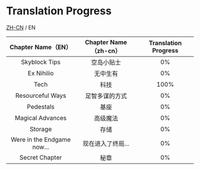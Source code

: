 # Translation Progress

[ZH-CN](TRANSLATION-PROGRESS.md) / EN

|      Chapter Name（EN）      | Chapter Name（zh-cn） | Translation Progress |
|:--------------------------:|:-------------------:|:--------------------:|
|       Skyblock Tips        |        空岛小贴士        |          0%          |
|         Ex Nihilio         |        无中生有         |          0%          |
|            Tech            |         科技          |         100%         |
|      Resourceful Ways      |       足智多谋的方式       |          0%          |
|         Pedestals          |         基座          |          0%          |
|      Magical Advances      |        高级魔法         |          0%          |
|          Storage           |         存储          |          0%          |
| Were in the Endgame now... |     现在进入了终局...      |          0%          |
|       Secret Chapter       |         秘章          |          0%          |


